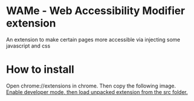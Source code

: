 # WAMe - Web Accessibility Modifier extension
 An extension to make certain pages more accessible via injecting some javascript and css

# How to install
Open chrome://extensions in chrome. Then copy the following image.
[Enable developer mode, then load unpacked extension from the src folder.](/Info.png)